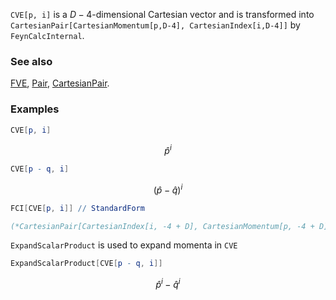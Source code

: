 `CVE[p, i]` is a $D-4$-dimensional Cartesian vector and is transformed into `CartesianPair[CartesianMomentum[p,D-4], CartesianIndex[i,D-4]]` by `FeynCalcInternal`.

### See also

[FVE](FVE), [Pair](Pair), [CartesianPair](CartesianPair).

### Examples

```mathematica
CVE[p, i]
```

$$\hat{p}^i$$

```mathematica
CVE[p - q, i]
```

$$\left(\hat{p}-\hat{q}\right)^i$$

```mathematica
FCI[CVE[p, i]] // StandardForm

(*CartesianPair[CartesianIndex[i, -4 + D], CartesianMomentum[p, -4 + D]]*)
```

`ExpandScalarProduct` is used to expand momenta in `CVE`

```mathematica
ExpandScalarProduct[CVE[p - q, i]]
```

$$\hat{p}^i-\hat{q}^i$$